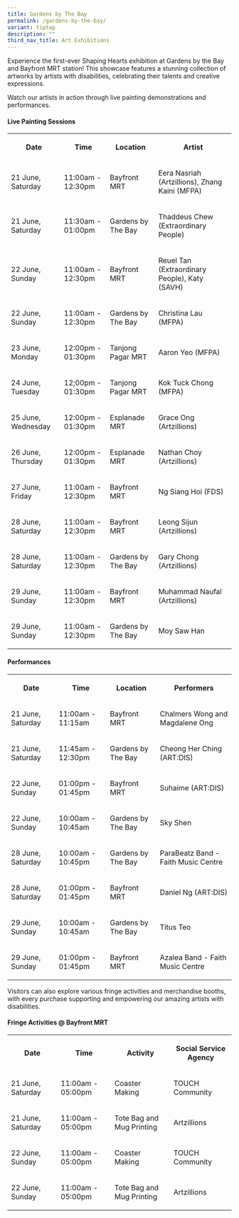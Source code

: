 ```yaml
---
title: Gardens by The Bay
permalink: /gardens-by-the-bay/
variant: tiptap
description: ""
third_nav_title: Art Exhibitions
---
```

<p>Experience the first-ever Shaping Hearts exhibition at Gardens by the
Bay and Bayfront MRT station! This showcase features a stunning collection
of artworks by artists with disabilities, celebrating their talents and
creative expressions.</p>
<p>Watch our artists in action through live painting demonstrations and performances.</p>
<h4>Live Painting Sessions</h4>
<table style="minWidth: 100px">
<colgroup>
<col>
<col>
<col>
<col>
</colgroup>
<tbody>
<tr>
<th rowspan="1" colspan="1">
<p>Date</p>
</th>
<th rowspan="1" colspan="1">
<p>Time</p>
</th>
<th rowspan="1" colspan="1">
<p>Location</p>
</th>
<th rowspan="1" colspan="1">
<p>Artist</p>
</th>
</tr>
<tr>
<td rowspan="1" colspan="1">
<p>21 June, Saturday</p>
</td>
<td rowspan="1" colspan="1">
<p>11:00am - 12:30pm</p>
</td>
<td rowspan="1" colspan="1">
<p>Bayfront MRT</p>
</td>
<td rowspan="1" colspan="1">
<p>Eera Nasriah (Artzillions), Zhang Kaini (MFPA)</p>
</td>
</tr>
<tr>
<td rowspan="1" colspan="1">
<p>21 June, Saturday</p>
</td>
<td rowspan="1" colspan="1">
<p>11:30am - 01:00pm</p>
</td>
<td rowspan="1" colspan="1">
<p>Gardens by The Bay</p>
</td>
<td rowspan="1" colspan="1">
<p>Thaddeus Chew (Extraordinary People)</p>
</td>
</tr>
<tr>
<td rowspan="1" colspan="1">
<p>22 June, Sunday</p>
</td>
<td rowspan="1" colspan="1">
<p>11:00am - 12:30pm</p>
</td>
<td rowspan="1" colspan="1">
<p>Bayfront MRT</p>
</td>
<td rowspan="1" colspan="1">
<p>Reuel Tan (Extraordinary People), Katy (SAVH)</p>
</td>
</tr>
<tr>
<td rowspan="1" colspan="1">
<p>22 June, Sunday</p>
</td>
<td rowspan="1" colspan="1">
<p>11:00am - 12:30pm</p>
</td>
<td rowspan="1" colspan="1">
<p>Gardens by The Bay</p>
</td>
<td rowspan="1" colspan="1">
<p>Christina Lau (MFPA)</p>
</td>
</tr>
<tr>
<td rowspan="1" colspan="1">
<p>23 June, Monday</p>
</td>
<td rowspan="1" colspan="1">
<p>12:00pm - 01:30pm</p>
</td>
<td rowspan="1" colspan="1">
<p>Tanjong Pagar MRT</p>
</td>
<td rowspan="1" colspan="1">
<p>Aaron Yeo (MFPA)</p>
</td>
</tr>
<tr>
<td rowspan="1" colspan="1">
<p>24 June, Tuesday</p>
</td>
<td rowspan="1" colspan="1">
<p>12;00pm - 01:30pm</p>
</td>
<td rowspan="1" colspan="1">
<p>Tanjong Pagar MRT</p>
</td>
<td rowspan="1" colspan="1">
<p>Kok Tuck Chong (MFPA)</p>
</td>
</tr>
<tr>
<td rowspan="1" colspan="1">
<p>25 June, Wednesday</p>
</td>
<td rowspan="1" colspan="1">
<p>12:00pm - 01:30pm</p>
</td>
<td rowspan="1" colspan="1">
<p>Esplanade MRT</p>
</td>
<td rowspan="1" colspan="1">
<p>Grace Ong (Artzillions)</p>
</td>
</tr>
<tr>
<td rowspan="1" colspan="1">
<p>26 June, Thursday</p>
</td>
<td rowspan="1" colspan="1">
<p>12:00pm - 01:30pm</p>
</td>
<td rowspan="1" colspan="1">
<p>Esplanade MRT</p>
</td>
<td rowspan="1" colspan="1">
<p>Nathan Choy (Artzillions)</p>
</td>
</tr>
<tr>
<td rowspan="1" colspan="1">
<p>27 June, Friday</p>
</td>
<td rowspan="1" colspan="1">
<p>11:00am - 12:30pm</p>
</td>
<td rowspan="1" colspan="1">
<p>Bayfront MRT</p>
</td>
<td rowspan="1" colspan="1">
<p>Ng Siang Hoi (FDS)</p>
</td>
</tr>
<tr>
<td rowspan="1" colspan="1">
<p>28 June, Saturday</p>
</td>
<td rowspan="1" colspan="1">
<p>11:00am - 12:30pm</p>
</td>
<td rowspan="1" colspan="1">
<p>Bayfront MRT</p>
</td>
<td rowspan="1" colspan="1">
<p>Leong Sijun (Artzillions)</p>
</td>
</tr>
<tr>
<td rowspan="1" colspan="1">
<p>28 June, Saturday</p>
</td>
<td rowspan="1" colspan="1">
<p>11:00am - 12:30pm</p>
</td>
<td rowspan="1" colspan="1">
<p>Gardens by The Bay</p>
</td>
<td rowspan="1" colspan="1">
<p>Gary Chong (Artzillions)</p>
</td>
</tr>
<tr>
<td rowspan="1" colspan="1">
<p>29 June, Sunday</p>
</td>
<td rowspan="1" colspan="1">
<p>11:00am - 12:30pm</p>
</td>
<td rowspan="1" colspan="1">
<p>Bayfront MRT</p>
</td>
<td rowspan="1" colspan="1">
<p>Muhammad Naufal (Artzillions)</p>
</td>
</tr>
<tr>
<td rowspan="1" colspan="1">
<p>29 June, Sunday</p>
</td>
<td rowspan="1" colspan="1">
<p>11:00am - 12:30pm</p>
</td>
<td rowspan="1" colspan="1">
<p>Gardens by The Bay</p>
</td>
<td rowspan="1" colspan="1">
<p>Moy Saw Han</p>
</td>
</tr>
</tbody>
</table>
<h4>Performances</h4>
<table style="minWidth: 100px">
<colgroup>
<col>
<col>
<col>
<col>
</colgroup>
<tbody>
<tr>
<th rowspan="1" colspan="1">
<p>Date</p>
</th>
<th rowspan="1" colspan="1">
<p>Time</p>
</th>
<th rowspan="1" colspan="1">
<p>Location</p>
</th>
<th rowspan="1" colspan="1">
<p>Performers</p>
</th>
</tr>
<tr>
<td rowspan="1" colspan="1">
<p>21 June, Saturday</p>
</td>
<td rowspan="1" colspan="1">
<p>11:00am - 11:15am</p>
</td>
<td rowspan="1" colspan="1">
<p>Bayfront MRT</p>
</td>
<td rowspan="1" colspan="1">
<p>Chalmers Wong and Magdalene Ong</p>
</td>
</tr>
<tr>
<td rowspan="1" colspan="1">
<p>21 June, Saturday</p>
</td>
<td rowspan="1" colspan="1">
<p>11:45am - 12:30pm</p>
</td>
<td rowspan="1" colspan="1">
<p>Gardens by The Bay</p>
</td>
<td rowspan="1" colspan="1">
<p>Cheong Her Ching (ART:DIS)</p>
</td>
</tr>
<tr>
<td rowspan="1" colspan="1">
<p>22 June, Sunday</p>
</td>
<td rowspan="1" colspan="1">
<p>01:00pm - 01:45pm</p>
</td>
<td rowspan="1" colspan="1">
<p>Bayfront MRT</p>
</td>
<td rowspan="1" colspan="1">
<p>Suhaime (ART:DIS)</p>
</td>
</tr>
<tr>
<td rowspan="1" colspan="1">
<p>22 June, Sunday</p>
</td>
<td rowspan="1" colspan="1">
<p>10:00am - 10:45am</p>
</td>
<td rowspan="1" colspan="1">
<p>Gardens by The Bay</p>
</td>
<td rowspan="1" colspan="1">
<p>Sky Shen</p>
</td>
</tr>
<tr>
<td rowspan="1" colspan="1">
<p>28 June, Saturday</p>
</td>
<td rowspan="1" colspan="1">
<p>10:00am - 10:45pm</p>
</td>
<td rowspan="1" colspan="1">
<p>Gardens by The Bay</p>
</td>
<td rowspan="1" colspan="1">
<p>ParaBeatz Band - Faith Music Centre</p>
</td>
</tr>
<tr>
<td rowspan="1" colspan="1">
<p>28 June, Saturday</p>
</td>
<td rowspan="1" colspan="1">
<p>01:00pm - 01:45pm</p>
</td>
<td rowspan="1" colspan="1">
<p>Bayfront MRT</p>
</td>
<td rowspan="1" colspan="1">
<p>Daniel Ng (ART:DIS)</p>
</td>
</tr>
<tr>
<td rowspan="1" colspan="1">
<p>29 June, Sunday</p>
</td>
<td rowspan="1" colspan="1">
<p>10:00am - 10:45am</p>
</td>
<td rowspan="1" colspan="1">
<p>Gardens by The Bay</p>
</td>
<td rowspan="1" colspan="1">
<p>Titus Teo</p>
</td>
</tr>
<tr>
<td rowspan="1" colspan="1">
<p>29 June, Sunday</p>
</td>
<td rowspan="1" colspan="1">
<p>01:00pm - 01:45pm</p>
</td>
<td rowspan="1" colspan="1">
<p>Bayfront MRT</p>
</td>
<td rowspan="1" colspan="1">
<p>Azalea Band - Faith Music Centre</p>
</td>
</tr>
</tbody>
</table>
<p>Visitors can also explore various fringe activities and merchandise booths,
with every purchase supporting and empowering our amazing artists with
disabilities.</p>
<h4>Fringe Activities @ Bayfront MRT</h4>
<table style="minWidth: 100px">
<colgroup>
<col>
<col>
<col>
<col>
</colgroup>
<tbody>
<tr>
<th rowspan="1" colspan="1">
<p>Date</p>
</th>
<th rowspan="1" colspan="1">
<p>Time</p>
</th>
<th rowspan="1" colspan="1">
<p>Activity</p>
</th>
<th rowspan="1" colspan="1">
<p>Social Service Agency</p>
</th>
</tr>
<tr>
<td rowspan="1" colspan="1">
<p>21 June, Saturday</p>
</td>
<td rowspan="1" colspan="1">
<p>11:00am - 05:00pm</p>
</td>
<td rowspan="1" colspan="1">
<p>Coaster Making</p>
</td>
<td rowspan="1" colspan="1">
<p>TOUCH Community</p>
</td>
</tr>
<tr>
<td rowspan="1" colspan="1">
<p>21 June, Saturday</p>
</td>
<td rowspan="1" colspan="1">
<p>11:00am - 05:00pm</p>
</td>
<td rowspan="1" colspan="1">
<p>Tote Bag and Mug Printing</p>
</td>
<td rowspan="1" colspan="1">
<p>Artzillions</p>
</td>
</tr>
<tr>
<td rowspan="1" colspan="1">
<p>22 June, Sunday</p>
</td>
<td rowspan="1" colspan="1">
<p>11:00am - 05:00pm</p>
</td>
<td rowspan="1" colspan="1">
<p>Coaster Making</p>
</td>
<td rowspan="1" colspan="1">
<p>TOUCH Community</p>
</td>
</tr>
<tr>
<td rowspan="1" colspan="1">
<p>22 June, Sunday</p>
</td>
<td rowspan="1" colspan="1">
<p>11:00am - 05:00pm</p>
</td>
<td rowspan="1" colspan="1">
<p>Tote Bag and Mug Printing</p>
</td>
<td rowspan="1" colspan="1">
<p>Artzillions</p>
</td>
</tr>
</tbody>
</table>
<p></p>
<p></p>
<p></p>